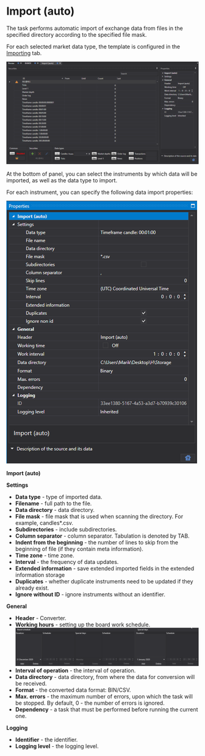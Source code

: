 # Import (auto)

The task performs automatic import of exchange data from files in the specified directory according to the specified file mask.

For each selected market data type, the template is configured in the [Importing](HydraImport.md) tab.

![hydra tasks import](../images/hydra_tasks_import.png)

At the bottom of panel, you can select the instruments by which data will be imported, as well as the data type to import.

For each instrument, you can specify the following data import properties:

![hydra tasks proper import](../images/hydra_tasks_proper_import.png)

**Import (auto)**

**Settings**

- **Data type** \- type of imported data. 
- **Filename** \- full path to the file. 
- **Data directory** \- data directory. 
- **File mask** \- file mask that is used when scanning the directory. For example, candles\*.csv. 
- **Subdirectories** \- include subdirectories. 
- **Column separator** \- column separator. Tabulation is denoted by TAB. 
- **Indent from the beginning** \- the number of lines to skip from the beginning of file (if they contain meta information). 
- **Time zone** \- time zone. 
- **Interval** \- the frequency of data updates. 
- **Extended information** \- save extended imported fields in the extended information storage 
- **Duplicates** \- whether duplicate instruments need to be updated if they already exist. 
- **Ignore without ID** \- ignore instruments without an identifier. 

**General**

- **Header** \- Converter. 
- **Working hours** \- setting up the board work schedule. ![hydra tasks backup desk](../images/hydra_tasks_backup_desk.png)
- **Interval of operation** \- the interval of operation. 
- **Data directory** \- data directory, from where the data for conversion will be received. 
- **Format** \- the converted data format: BIN\/CSV. 
- **Max. errors** \- the maximum number of errors, upon which the task will be stopped. By default, 0 \- the number of errors is ignored. 
- **Dependency** \- a task that must be performed before running the current one. 

**Logging**

- **Identifier** \- the identifier. 
- **Logging level** \- the logging level. 
